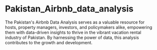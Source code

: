 # Pakistan_Airbnb_data_analysis
The Pakistan's Airbnb Data Analysis serves as a valuable resource for hosts, property managers, investors, and policymakers alike, empowering them with data-driven insights to thrive in the vibrant vacation rental industry of Pakistan. By harnessing the power of data, this analysis contributes to the growth and development.
